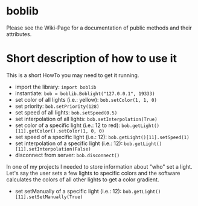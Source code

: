 boblib
=
Please see the Wiki-Page for a documentation of public methods and their attributes.

# Short description of how to use it
This is a short HowTo you may need to get it running.

* import the library: `import boblib`
* instantiate: `bob = boblib.Boblight("127.0.0.1", 19333)`
* set color of all lights (i.e.: yellow): `bob.setColor(1, 1, 0)`
* set priority: `bob.setPriority(128)`
* set speed of all lights: `bob.setSpeed(0.5)`
* set interpolation of all lights: `bob.setInterpolation(True)`
* set color of a specific light (i.e.: 12 to red): `bob.getLight()[11].getColor().setColor(1, 0, 0)`
* set speed of a specific light (i.e.: 12): `bob.getLight()[11].setSpeed(1)`
* set interpolation of a specific light (i.e.: 12): `bob.getLight()[11].setInterpolation(False)`
* disconnect from server: `bob.disconnect()`

In one of my projects I needed to store information about "who" set a light. Let's say the user sets a few lights to specific colors and the software calculates the colors of all other lights to get a color gradient.

* set setManually of a specific light (i.e.: 12): `bob.getLight()[11].setSetManually(True)`
